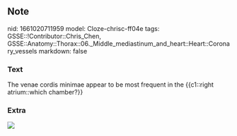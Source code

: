 ## Note
nid: 1661020711959
model: Cloze-chrisc-ff04e
tags: GSSE::!Contributor::Chris_Chen, GSSE::Anatomy::Thorax::06._Middle_mediastinum_and_heart::Heart::Coronary_vessels
markdown: false

### Text
<div class='toggle'>
  The venae cordis minimae appear to be most frequent in the
  {{c1::right atrium::which chamber?}}
</div>

### Extra
<img src="tmp0_80tt3i.png">

